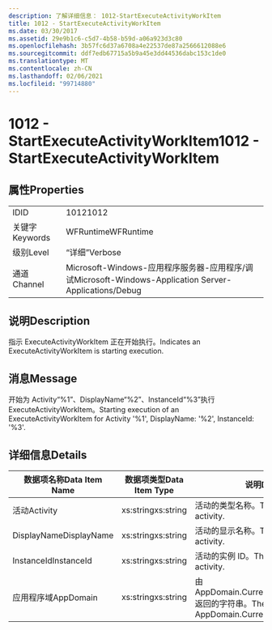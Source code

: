 ```yaml
---
description: 了解详细信息： 1012-StartExecuteActivityWorkItem
title: 1012 - StartExecuteActivityWorkItem
ms.date: 03/30/2017
ms.assetid: 29e9b1c6-c5d7-4b58-b59d-a06a923d3c80
ms.openlocfilehash: 3b57fc6d37a6708a4e22537de87a2566612088e6
ms.sourcegitcommit: ddf7edb67715a5b9a45e3dd44536dabc153c1de0
ms.translationtype: MT
ms.contentlocale: zh-CN
ms.lasthandoff: 02/06/2021
ms.locfileid: "99714880"
---
```

# <a name="1012---startexecuteactivityworkitem"></a><span data-ttu-id="c5083-103">1012 - StartExecuteActivityWorkItem</span><span class="sxs-lookup"><span data-stu-id="c5083-103">1012 - StartExecuteActivityWorkItem</span></span>

## <a name="properties"></a><span data-ttu-id="c5083-104">属性</span><span class="sxs-lookup"><span data-stu-id="c5083-104">Properties</span></span>  
  
|||  
|-|-|  
|<span data-ttu-id="c5083-105">ID</span><span class="sxs-lookup"><span data-stu-id="c5083-105">ID</span></span>|<span data-ttu-id="c5083-106">1012</span><span class="sxs-lookup"><span data-stu-id="c5083-106">1012</span></span>|  
|<span data-ttu-id="c5083-107">关键字</span><span class="sxs-lookup"><span data-stu-id="c5083-107">Keywords</span></span>|<span data-ttu-id="c5083-108">WFRuntime</span><span class="sxs-lookup"><span data-stu-id="c5083-108">WFRuntime</span></span>|  
|<span data-ttu-id="c5083-109">级别</span><span class="sxs-lookup"><span data-stu-id="c5083-109">Level</span></span>|<span data-ttu-id="c5083-110">“详细”</span><span class="sxs-lookup"><span data-stu-id="c5083-110">Verbose</span></span>|  
|<span data-ttu-id="c5083-111">通道</span><span class="sxs-lookup"><span data-stu-id="c5083-111">Channel</span></span>|<span data-ttu-id="c5083-112">Microsoft-Windows-应用程序服务器-应用程序/调试</span><span class="sxs-lookup"><span data-stu-id="c5083-112">Microsoft-Windows-Application Server-Applications/Debug</span></span>|  
  
## <a name="description"></a><span data-ttu-id="c5083-113">说明</span><span class="sxs-lookup"><span data-stu-id="c5083-113">Description</span></span>  

 <span data-ttu-id="c5083-114">指示 ExecuteActivityWorkItem 正在开始执行。</span><span class="sxs-lookup"><span data-stu-id="c5083-114">Indicates an ExecuteActivityWorkItem is starting execution.</span></span>  
  
## <a name="message"></a><span data-ttu-id="c5083-115">消息</span><span class="sxs-lookup"><span data-stu-id="c5083-115">Message</span></span>  

 <span data-ttu-id="c5083-116">开始为 Activity“%1”、DisplayName“%2”、InstanceId“%3”执行 ExecuteActivityWorkItem。</span><span class="sxs-lookup"><span data-stu-id="c5083-116">Starting execution of an ExecuteActivityWorkItem for Activity '%1', DisplayName: '%2', InstanceId: '%3'.</span></span>  
  
## <a name="details"></a><span data-ttu-id="c5083-117">详细信息</span><span class="sxs-lookup"><span data-stu-id="c5083-117">Details</span></span>  
  
|<span data-ttu-id="c5083-118">数据项名称</span><span class="sxs-lookup"><span data-stu-id="c5083-118">Data Item Name</span></span>|<span data-ttu-id="c5083-119">数据项类型</span><span class="sxs-lookup"><span data-stu-id="c5083-119">Data Item Type</span></span>|<span data-ttu-id="c5083-120">说明</span><span class="sxs-lookup"><span data-stu-id="c5083-120">Description</span></span>|  
|--------------------|--------------------|-----------------|  
|<span data-ttu-id="c5083-121">活动</span><span class="sxs-lookup"><span data-stu-id="c5083-121">Activity</span></span>|<span data-ttu-id="c5083-122">xs:string</span><span class="sxs-lookup"><span data-stu-id="c5083-122">xs:string</span></span>|<span data-ttu-id="c5083-123">活动的类型名称。</span><span class="sxs-lookup"><span data-stu-id="c5083-123">The type name of the activity.</span></span>|  
|<span data-ttu-id="c5083-124">DisplayName</span><span class="sxs-lookup"><span data-stu-id="c5083-124">DisplayName</span></span>|<span data-ttu-id="c5083-125">xs:string</span><span class="sxs-lookup"><span data-stu-id="c5083-125">xs:string</span></span>|<span data-ttu-id="c5083-126">活动的显示名称。</span><span class="sxs-lookup"><span data-stu-id="c5083-126">The display name of the activity.</span></span>|  
|<span data-ttu-id="c5083-127">InstanceId</span><span class="sxs-lookup"><span data-stu-id="c5083-127">InstanceId</span></span>|<span data-ttu-id="c5083-128">xs:string</span><span class="sxs-lookup"><span data-stu-id="c5083-128">xs:string</span></span>|<span data-ttu-id="c5083-129">活动的实例 ID。</span><span class="sxs-lookup"><span data-stu-id="c5083-129">The instance id of the activity.</span></span>|  
|<span data-ttu-id="c5083-130">应用程序域</span><span class="sxs-lookup"><span data-stu-id="c5083-130">AppDomain</span></span>|<span data-ttu-id="c5083-131">xs:string</span><span class="sxs-lookup"><span data-stu-id="c5083-131">xs:string</span></span>|<span data-ttu-id="c5083-132">由 AppDomain.CurrentDomain.FriendlyName 返回的字符串。</span><span class="sxs-lookup"><span data-stu-id="c5083-132">The string returned by AppDomain.CurrentDomain.FriendlyName.</span></span>|
